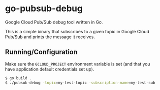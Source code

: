 # go-pubsub-debug
Google Cloud Pub/Sub debug tool written in Go.

This is a simple binary that subscribes to a given topic in Google Cloud
Pub/Sub and prints the message it receives.

## Running/Configuration
Make sure the `GCLOUD_PROJECT` environment variable is set (and that you
have application default credentials set up).

``` bash
$ go build .
$ ./pubsub-debug -topic=my-test-topic -subscription-name=my-test-sub
```
